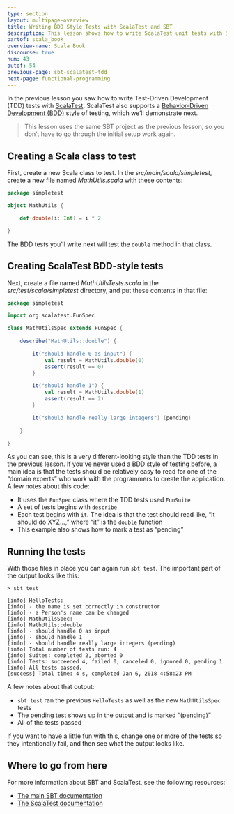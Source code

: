 ```yaml
---
type: section
layout: multipage-overview
title: Writing BDD Style Tests with ScalaTest and SBT
description: This lesson shows how to write ScalaTest unit tests with SBT in a behavior-driven development (TDD) style.
partof: scala_book
overview-name: Scala Book
discourse: true
num: 43
outof: 54
previous-page: sbt-scalatest-tdd
next-page: functional-programming
---
```




In the previous lesson you saw how to write Test-Driven Development (TDD) tests with [ScalaTest](http://www.scalatest.org). ScalaTest also supports a [Behavior-Driven Development (BDD)](https://dannorth.net/introducing-bdd/) style of testing, which we’ll demonstrate next.

>This lesson uses the same SBT project as the previous lesson, so you don’t have to go through the initial setup work again.



## Creating a Scala class to test

First, create a new Scala class to test. In the *src/main/scala/simpletest*, create a new file named *MathUtils.scala* with these contents:

```scala
package simpletest

object MathUtils {

    def double(i: Int) = i * 2

}
```

The BDD tests you’ll write next will test the `double` method in that class.



## Creating ScalaTest BDD-style tests

Next, create a file named *MathUtilsTests.scala* in the *src/test/scala/simpletest* directory, and put these contents in that file:

```scala
package simpletest

import org.scalatest.FunSpec

class MathUtilsSpec extends FunSpec {
  
    describe("MathUtils::double") {

        it("should handle 0 as input") {
            val result = MathUtils.double(0)
            assert(result == 0)
        }

        it("should handle 1") {
            val result = MathUtils.double(1)
            assert(result == 2)
        }

        it("should handle really large integers") (pending)
        
    }

}
```

As you can see, this is a very different-looking style than the TDD tests in the previous lesson. If you’ve never used a BDD style of testing before, a main idea is that the tests should be relatively easy to read for one of the “domain experts” who work with the programmers to create the application. A few notes about this code:

- It uses the `FunSpec` class where the TDD tests used `FunSuite`
- A set of tests begins with `describe`
- Each test begins with `it`. The idea is that the test should read like, “It should do XYZ...,” where “it” is the `double` function
- This example also shows how to mark a test as “pending”



## Running the tests

With those files in place you can again run `sbt test`. The important part of the output looks like this:

````
> sbt test

[info] HelloTests:
[info] - the name is set correctly in constructor
[info] - a Person's name can be changed
[info] MathUtilsSpec:
[info] MathUtils::double
[info] - should handle 0 as input
[info] - should handle 1
[info] - should handle really large integers (pending)
[info] Total number of tests run: 4
[info] Suites: completed 2, aborted 0
[info] Tests: succeeded 4, failed 0, canceled 0, ignored 0, pending 1
[info] All tests passed.
[success] Total time: 4 s, completed Jan 6, 2018 4:58:23 PM
````

A few notes about that output:

- `sbt test` ran the previous `HelloTests` as well as the new `MathUtilsSpec` tests
- The pending test shows up in the output and is marked “(pending)”
- All of the tests passed

If you want to have a little fun with this, change one or more of the tests so they intentionally fail, and then see what the output looks like.



## Where to go from here

For more information about SBT and ScalaTest, see the following resources:

- [The main SBT documentation](http://www.scala-sbt.org/documentation.html)
- [The ScalaTest documentation](http://www.scalatest.org/user_guide)









